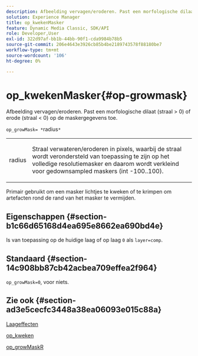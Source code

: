 ```yaml
---
description: Afbeelding vervagen/eroderen. Past een morfologische dilaat (straal > 0) of erode (straal < 0) op de maskergegevens toe.
solution: Experience Manager
title: op_kwekenMasker
feature: Dynamic Media Classic, SDK/API
role: Developer,User
exl-id: 322d97af-bb1b-44bb-90f1-cda9984b78b5
source-git-commit: 206e4643e3926cb85b4be2189743578f88180be7
workflow-type: tm+mt
source-wordcount: '106'
ht-degree: 0%

---
```


# op_kwekenMasker{#op-growmask}

Afbeelding vervagen/eroderen. Past een morfologische dilaat (straal > 0) of erode (straal &lt; 0) op de maskergegevens toe.

`op_growMask= *`radius`*`

<table id="simpletable_3BAA4523D29E447FA7A4C9009B3E8344"> 
 <tr class="strow"> 
  <td class="stentry"> <p><span class="varname"> radius</span> </p> </td> 
  <td class="stentry"> <p>Straal verwateren/eroderen in pixels, waarbij de straal wordt verondersteld van toepassing te zijn op het volledige resolutiemasker en daarom wordt verkleind voor gedownsampled maskers (int -100..100). </p></td> 
 </tr> 
</table>

Primair gebruikt om een masker lichtjes te kweken of te krimpen om artefacten rond de rand van het masker te vermijden.

## Eigenschappen {#section-b1c66d65168d4ea695e8662ea690bd4e}

Is van toepassing op de huidige laag of op laag `0` als `layer=comp`.

## Standaard {#section-14c908bb87cb42acbea709effea2f964}

`op_growMask=0`, voor niets.

## Zie ook {#section-ad3e5cecfc3448a38ea06093e015c88a}

[Laageffecten](../../../../../is-api/http-ref/image-serving-api-ref/c-http-protocol-reference/c-syntax-and-features/r-layer-effects.md#reference-82a6b5311b3d4471ad2799adb3b2201c)

[op_kweken](../../../../../is-api/http-ref/image-serving-api-ref/c-http-protocol-reference/c-command-reference/r-op-grow.md#reference-f95f3291c78c42b9a34b1b7e177e739a)

[op_growMaskR](../../../../../is-api/http-ref/image-serving-api-ref/c-http-protocol-reference/c-command-reference/r-op-growmaskr.md#reference-8092864159ae43c490821b9590d7709a)
